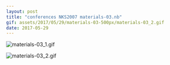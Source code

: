 ```yaml
---
layout: post
title: "conferences NKS2007 materials-03.nb"
gif: assets/2017/05/29/materials-03-500px/materials-03_2.gif
date: 2017-05-29
---
```


![materials-03_1.gif](../../../assets/2017/05/29/materials-03-500px/materials-03_1.gif)

![materials-03_2.gif](../../../assets/2017/05/29/materials-03-500px/materials-03_2.gif)

